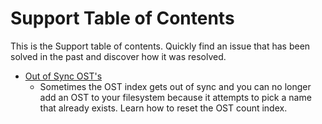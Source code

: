 # Support Table of Contents

This is the Support table of contents. Quickly find an issue that has been solved in the past and discover how it was resolved.

* [Out of Sync OST's](out-of-sync-osts.md)
  - Sometimes the OST index gets out of sync and you can no longer add an OST to your filesystem because it attempts to pick a 
name that already exists. Learn how to reset the OST count index.
